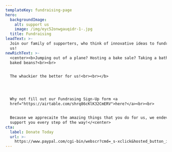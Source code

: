 ```yaml
---
templateKey: fundraising-page
hero:
  backgroundImage:
    alt: support us
    image: /img/eyc52onwgauqidr-1-.jpg
  title: Fundraising
leadText: >-
  Join our family of supporters, who think of innovative ideas to fundraise for
  us!
newRichText: >-
  <center><b>Jumping out of a plane? Hosting a bake sale? Taking a bath in some
  baked beans?<br><br>


  The whackier the better for us!<br><br></b>




  Why not fill out our Fundrasing Sign-Up form <a
  href="https://airtable.com/shrq86cKlK32CmERV">here?</a><br><br>


  Because we apprecaite the amazing things that you do for us, we endevour to
  support you every step of the way!</<center>
cta:
  label: Donate Today
  url: >-
    https://www.paypal.com/cgi-bin/webscr?cmd=_s-xclick&hosted_button_id=VBW25QGTWEMYC&source=url
---
```


